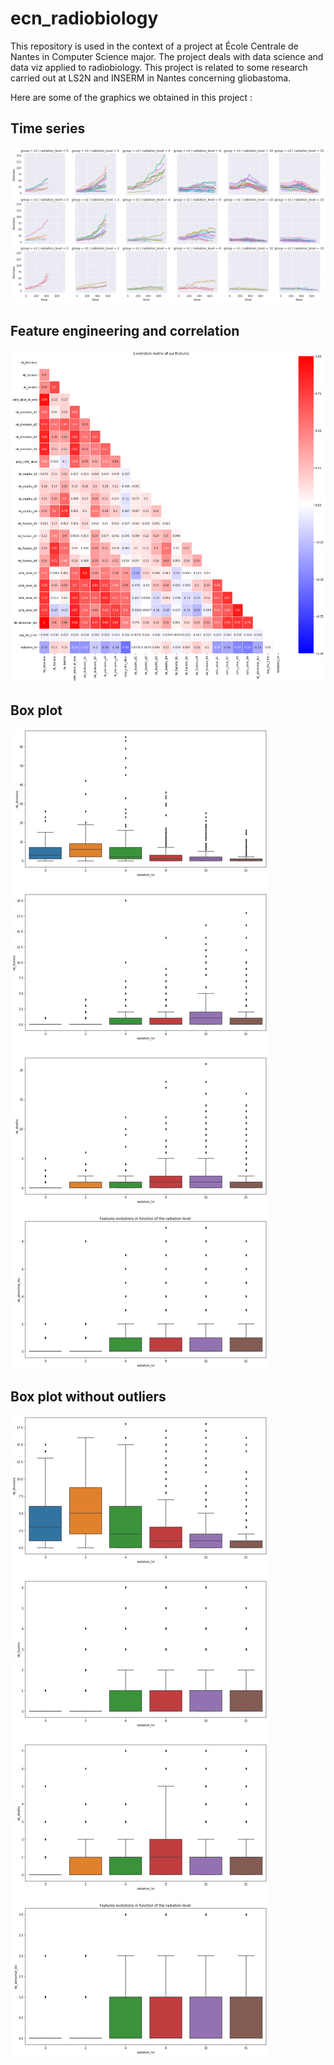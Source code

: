 # ecn_radiobiology

This repository is used in the context of a project at École Centrale de Nantes in Computer Science major. The project deals with data science and data viz applied to radiobiology. This project is related to some research carried out at LS2N and INSERM in Nantes concerning gliobastoma.

Here are some of the graphics we obtained in this project :

## Time series

![Number of cells alive during the experimentes.](time_series.png)

## Feature engineering and correlation

![Correlations between some features related to the experimenes.](correlation.png)

## Box plot

![Effects of the radiation level.](boxplot.png)

## Box plot without outliers

![Effects of the radiation level (without outliers).](boxplot_without_outliers.png)